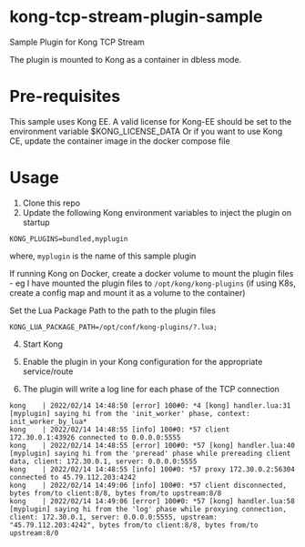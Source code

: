 # kong-tcp-stream-plugin-sample
Sample Plugin for Kong TCP Stream

The plugin is mounted to Kong as a container in dbless mode.

# Pre-requisites

This sample uses Kong EE. A valid license for Kong-EE should be set to the environment variable $KONG_LICENSE_DATA
Or if you want to use Kong CE, update the container image in the docker compose file

# Usage

1. Clone this repo
2. Update the following Kong environment variables to inject the plugin on startup

```code
KONG_PLUGINS=bundled,myplugin
```

where,  ```myplugin``` is the name of this sample plugin

If running Kong on Docker, create a docker volume to mount the plugin files - eg I have mounted the plugin files to ```/opt/kong/kong-plugins```
(if using K8s, create a config map and mount it as a volume to the container)

Set the Lua Package Path to the path to the plugin files

```code
KONG_LUA_PACKAGE_PATH=/opt/conf/kong-plugins/?.lua;
```

4. Start Kong

5. Enable the plugin in your Kong configuration for the appropriate service/route
6. The plugin will write a log line for each phase of the TCP connection

```code
kong    | 2022/02/14 14:48:50 [error] 100#0: *4 [kong] handler.lua:31 [myplugin] saying hi from the 'init_worker' phase, context: init_worker_by_lua*
kong    | 2022/02/14 14:48:55 [info] 100#0: *57 client 172.30.0.1:43926 connected to 0.0.0.0:5555
kong    | 2022/02/14 14:48:55 [error] 100#0: *57 [kong] handler.lua:40 [myplugin] saying hi from the 'preread' phase while prereading client data, client: 172.30.0.1, server: 0.0.0.0:5555
kong    | 2022/02/14 14:48:55 [info] 100#0: *57 proxy 172.30.0.2:56304 connected to 45.79.112.203:4242
kong    | 2022/02/14 14:49:06 [info] 100#0: *57 client disconnected, bytes from/to client:8/8, bytes from/to upstream:8/8
kong    | 2022/02/14 14:49:06 [error] 100#0: *57 [kong] handler.lua:58 [myplugin] saying hi from the 'log' phase while proxying connection, client: 172.30.0.1, server: 0.0.0.0:5555, upstream: "45.79.112.203:4242", bytes from/to client:8/8, bytes from/to upstream:8/0
```
